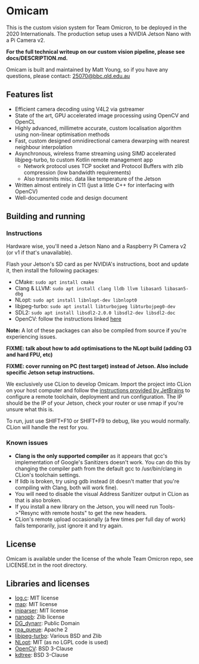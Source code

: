 # Omicam

This is the custom vision system for Team Omicron, to be deployed in the 2020 Internationals. 
The production setup uses a NVIDIA Jetson Nano with a Pi Camera v2.

**For the full technical writeup on our custom vision pipeline, please see docs/DESCRIPTION.md.**

Omicam is built and maintained by Matt Young, so if you have any questions, please contact: 25070@bbc.qld.edu.au

## Features list
- Efficient camera decoding using V4L2 via gstreamer
- State of the art, GPU accelerated image processing using OpenCV and OpenCL
- Highly advanced, millimetre accurate, custom localisation algorithm using non-linear optimisation methods
- Fast, custom designed omnidirectional camera dewarping with nearest neighbour interpolation
- Asynchronous, wireless frame streaming using SIMD accelerated libjpeg-turbo, to custom Kotlin remote management app
    - Network protocol uses TCP socket and Protocol Buffers with zlib compression (low bandwidth requirements)
    - Also transmits misc. data like temperature of the Jetson
- Written almost entirely in C11 (just a little C++ for interfacing with OpenCV)
- Well-documented code and design document

## Building and running
### Instructions
Hardware wise, you'll need a Jetson Nano and a Raspberry Pi Camera v2 (or v1 if that's unavailable).

Flash your Jetson's SD card as per NVIDIA's instructions, boot and update it, then install the following packages:
- CMake: `sudo apt install cmake`
- Clang & LLVM: `sudo apt install clang lldb llvm libasan5 libasan5-dbg`
- NLopt: `sudo apt install libnlopt-dev libnlopt0`
- libjpeg-turbo: `sudo apt install libturbojpeg libturbojpeg0-dev`
- SDL2: `sudo apt install libsdl2-2.0.0 libsdl2-dev libsdl2-doc`
- OpenCV: follow the instructions linked [here](https://docs.opencv.org/master/d7/d9f/tutorial_linux_install.html)

**Note:** A lot of these packages can also be compiled from source if you're experiencing issues.

**FIXME: talk about how to add optimisations to the NLopt build (adding O3 and hard FPU, etc)**

**FIXME: cover running on PC (test target) instead of Jetson. Also include specific Jetson setup instructions.**

We exclusively use CLion to develop Omicam. Import the project into CLion on your host computer and follow the 
[instructions provided by JetBrains](https://www.jetbrains.com/help/clion/remote-projects-support.html) to configure a 
remote toolchain, deployment and run configuration. The IP should be the IP of your Jetson, check your router or use nmap
if you're unsure what this is.

To run, just use SHIFT+F10 or SHIFT+F9 to debug, like you would normally. CLion will handle the rest for you. 

### Known issues
- **Clang is the only supported compiler** as it appears that gcc's implementation 
of Google's Sanitizers doesn't work. You can do this by changing the compiler path from the default gcc 
to /usr/bin/clang in CLion's toolchain settings.
- If lldb is broken, try using gdb instead (it doesn't matter that you're compiling with Clang, both will work fine).
- You will need to disable the visual Address Sanitizer output in CLion as that is also broken.
- If you install a new library on the Jetson, you will need run Tools->"Resync with remote hosts" to get the new headers.
- CLion's remote upload occasionally (a few times per full day of work) fails temporarily, just ignore it and try again.

## License
Omicam is available under the license of the whole Team Omicron repo, see LICENSE.txt in the root directory. 

## Libraries and licenses
- [log.c](https://github.com/rxi/log.c): MIT license
- [map](https://github.com/rxi/map): MIT license
- [iniparser](https://github.com/ndevilla/iniparser): MIT license
- [nanopb](https://github.com/nanopb/nanopb): Zlib license
- [DG_dynarr](https://github.com/DanielGibson/Snippets/blob/master/DG_dynarr.h): Public Domain
- [rpa_queue](https://github.com/chrismerck/rpa_queue): Apache 2
- [libjpeg-turbo](https://github.com/libjpeg-turbo/libjpeg-turbo): Various BSD and Zlib
- [NLopt](https://github.com/stevengj/nlopt): MIT (as no LGPL code is used)
- [OpenCV](https://opencv.org/): BSD 3-Clause
- [kdtree](https://github.com/jtsiomb/kdtree): BSD 3-Clause